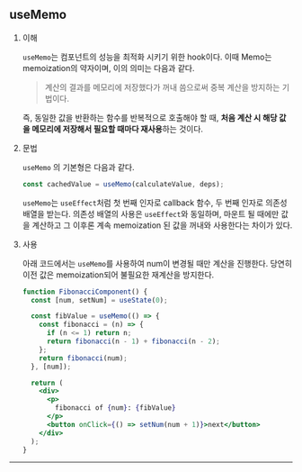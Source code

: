 ## useMemo

1. 이해

   `useMemo`는 컴포넌트의 성능을 최적화 시키기 위한 hook이다. 이때 Memo는 memoization의 약자이며, 이의 의미는 다음과 같다.

   > 계산의 결과를 메모리에 저장했다가 꺼내 씀으로써 중복 계산을 방지하는 기법이다.

   즉, 동일한 값을 반환하는 함수를 반복적으로 호출해야 할 때, **처음 계산 시 해당 값을 메모리에 저장해서 필요할 때마다 재사용**하는 것이다.

2. 문법

   `useMemo` 의 기본형은 다음과 같다.

   ```jsx
   const cachedValue = useMemo(calculateValue, deps);
   ```

   `useMemo`는 `useEffect`처럼 첫 번째 인자로 callback 함수, 두 번째 인자로 의존성 배열을 받는다. 의존성 배열의 사용은 `useEffect`와 동일하며, 마운트 될 때에만 값을 계산하고 그 이후론 계속 memoization 된 값을 꺼내와 사용한다는 차이가 있다.

3. 사용

   아래 코드에서는 `useMemo`를 사용하여 num이 변경될 때만 계산을 진행한다. 당연히 이전 값은 memoization되어 불필요한 재계산을 방지한다.

   ```jsx
   function FibonacciComponent() {
     const [num, setNum] = useState(0);

     const fibValue = useMemo(() => {
       const fibonacci = (n) => {
         if (n <= 1) return n;
         return fibonacci(n - 1) + fibonacci(n - 2);
       };
       return fibonacci(num);
     }, [num]);

     return (
       <div>
         <p>
           fibonacci of {num}: {fibValue}
         </p>
         <button onClick={() => setNum(num + 1)}>next</button>
       </div>
     );
   }
   ```

---
